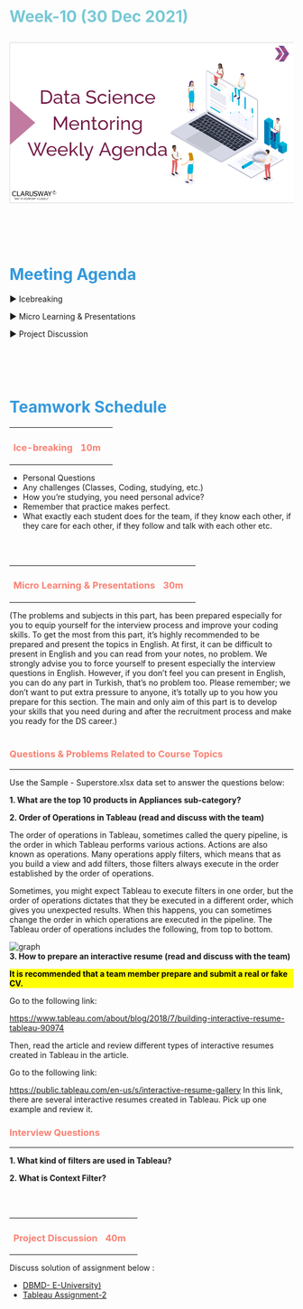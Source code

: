 <h1><strong><span style="color: #77C8D5;">Week-10 (30 Dec 2021)</strong></span>

![logo](ds_agenda_logo.png)

<br>


<h1><strong><span style="color: #3498DB;">Meeting Agenda</strong></h1></span>

<span class="c16 c30">▶ </span><span
class="c42 c82">Icebreaking</span><span class="c16 c23"> </span>

<span class="c16 c30">▶ </span><span
class="c42 c82">Micro Learning & Presentations</span><span class="c46 c42 c48"> </span>


<span class="c30">▶ </span><span class="c46 c48 c42">Project Discussion</span>

<br>
<br>
<br>

<div style="page-break-after: always;"></div>

<h1><strong><span style="color: #3498DB;">Teamwork Schedule</strong></h1></span>

<table style= "width:100%;">
                <tr>
                <td style="color: #FA8072; text-align:left "><h3><strong><p>Ice-breaking</td>
                <td style="color: #FA8072; text-align:right;"><h3><strong><p>10m</p><td>                </tr>
</table>

- Personal Questions 
- Any challenges (Classes, Coding, studying, etc.) 
- How you’re studying, you need personal advice? 
- Remember that practice makes perfect. 
- What exactly each student does for the team, if they know each other, if they care for each other, if they follow and talk with each other etc. 

<br>
<br>

<table style= "width:100%;">
                <tr>
                <td style="color: #FA8072; text-align:left "><h3><strong><p>Micro Learning & Presentations</td>
                <td style="color: #FA8072; text-align:right;"><h3><strong><p>30m</p><td>                </tr>
</table>
(The problems and subjects in this part, has been prepared especially for you to equip yourself for the interview process and improve your coding skills.
To get the most from this part, it’s highly recommended to be prepared and present the topics in English.
At first, it can be difficult to present in English and you can read from your notes, no problem.
We strongly advise you to force yourself to present especially the interview questions in English.
However, if you don’t feel you can present in English, you can do any part in Turkish, that’s no problem too.
Please remember; we don’t want to put extra pressure to anyone, it’s totally up to you how you prepare for this section.
The main and only aim of this part is to develop your skills that you need during and after the recruitment process and make you ready for the DS career.)
<br><br>

<h3 style="color: #FA8072; text-align:left "><strong>Questions & Problems Related to Course Topics</strong></h4>
<hr>

Use the Sample - Superstore.xlsx data set to answer the questions below:

**1. What are the top 10 products in Appliances sub-category?**


**2. Order of Operations in Tableau (read and discuss with the team)**

The order of operations in Tableau, sometimes called the query pipeline, is the order in which Tableau performs various actions. Actions are also known as operations. Many operations apply filters, which means that as you build a view and add filters, those filters always execute in the order established by the order of operations.

Sometimes, you might expect Tableau to execute filters in one order, but the order of operations dictates that they be executed in a different order, which gives you unexpected results. When this happens, you can sometimes change the order in which operations are executed in the pipeline.
The Tableau order of operations includes the following, from top to bottom.

![graph](https://github.com/clarusway/DS-0921-Students-DA-Module/blob/main/2-Weekly%20Agenda/week10-TableauDiagram.PNG)
<br>
**3. How to prepare an interactive resume (read and discuss with the team)**
    <b><p style="background-color: yellow; color:black">It is recommended that a team member prepare and submit a real or fake CV. </p></b>

 Go to the following link:

https://www.tableau.com/about/blog/2018/7/building-interactive-resume-tableau-90974

Then, read the article and review different types of interactive resumes created in Tableau in the article. 

Go to the following link:

https://public.tableau.com/en-us/s/interactive-resume-gallery
In this link, there are several interactive resumes created in Tableau. Pick up one example and review it. 
<br>

<h3 style="color: #FA8072; text-align:left " ><strong>Interview Questions</strong></h3>
<hr>

**1. What kind of filters are used in Tableau?**

**2. What is Context Filter?**

<br>
<br>
<table style= "width:100%;">
                <tr>
                <td style="color: #FA8072; text-align:left "><h3><strong><p>Project Discussion</td>
                <td style="color: #FA8072; text-align:right;"><h3><strong><p>40m</p><td>                </tr>
                
</table>


Discuss solution of assignment below : 
- [DBMD- E-University)](https://lms.clarusway.com/mod/assign/view.php?id=12456) <br>
- [Tableau Assignment-2](https://lms.clarusway.com/mod/assign/view.php?id=12728)


